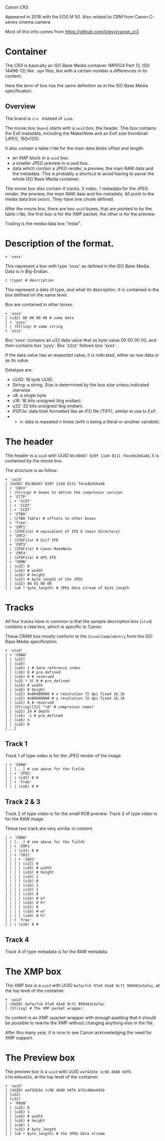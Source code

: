Canon CR3

Appeared in 2018 with the EOS M 50.
Also related to CRM from Canon C-series cinema camera.

Most of this info comes from <https://github.com/lclevy/canon_cr3>

Container
=========

The CR3 is basically an ISO Base Media container (MPEG4 Part 12, ISO
14496-12) like `.mp4` files, but with a certain number a differences in
its content.

Here the term of box has the same definition as in the ISO Base Media
specification.

Overview
--------

The brand is `crx ` instead of `isom`.

The movie box (`moov`) starts with a `uuid` box, the header. This box
contains the Exif matadata, including the MakerNote and an Exif size
thumbnail (JPEG, 160x120).

It also contain a table `CTBO` for the main data blobs offset and length:
- an XMP block in a `uuid` box.
- a smaller JPEG preview in a uuid box.
- data which contain a JPEG render, a preview, the main RAW data
  and the metadata.
This is probably a shortcut to avoid having to parse the whole ISO
Base Media container.

The movie box also contain 4 tracks: 3 video, 1 metadata for the JPEG
render, the preview, the main RAW data and the metadata. All point to
the media data box (`mdat`). They have one chunk defined.

After the movie box, there are two `uuid` boxes, that are pointed to
by the table `CTBO`, the first box is for the XMP packet, the other is
for the preview.

Trailing is the media data box "mdat".

# Description of the format.

```text
+ 'xxxx'
```

This represent a box with type 'xxxx' as defined in the ISO Base
Media. Data is in Big-Endian.

```text
| (type) # description
```

This represent a data of type, and what its description. It is
contained in the box defined on the same level.

Box are contained in other boxes.

```text
+ 'xxxx'
| (u32) 00 00 00 00 # some data
| + 'yyyy'
| | (String) # some string
+ 'zzzz'
```

Box 'xxxx' contains an u32 data value that as byte value 00 00 00 00,
and then contains box 'yyyy'. Box 'zzzz' follows box 'xxxx'.

If the data value has an expected value, it is indicated, either as
raw data or as its value.

Datatype are:

- UUID: 16 byte UUID.
- String: a string. Size is determined by the box size unless
  indicated oterwise.
- u8: a single byte.
- u16: 16 bits unsigned (big endian).
- u32: 32 bits unsigned (big endian).
- IFDFile: data blob formatted like an IFD file (TIFF), similar in use
  to Exif.
- * n: data is repeated n times (with n being a literal or another
  variable).

# The header

The header is a `uuid` with UUID `85c0b687 820f 11e0 8111 f4ce462b6a48`,
it is contained by the movie box.

The structure is as follow:

```text
+ 'uuid'
| (UUID) 85c0b687 820f 11e0 8111 f4ce462b6a48
| + 'CNCV'
| | (String) # Seems to define the compressor version
| + 'CCTP'
| | + 'CCDT'
| | + 'CCDT'
| | + 'CCDT'
| + 'CTBO'
| | (CTBO Table) # offsets to other boxes
| + 'free'
| + 'CMT1'
| | (IFDFile) # equivalent of IFD 0 (main directory)
| + 'CMT2'
| | (IFDFile) # Exif IFD
| + 'CMT3'
| | (IFDFile) # Canon MakeNote
| + 'CMT4'
| | (IFDFile) # GPS IFD
| + 'THMB'
| | (u32) 0
| | (u16) # width
| | (u16) # height
| | (u32) # byte_length of the JPEG
| | (u32) 00 01 00 00
| | (u8 * byte_length) # JPEG data stream of byte_length
```

# Tracks

All four tracks have in common is that the sampte description box
(`stsd`) contains a `CRAW` box, which is specific to Canon.

These CRAW box mostly conform to the `VisualSampleEntry` from the ISO
Base Media specification.

```text
+ 'stsd'
| + 'CRAW'
| | (u32)
| | (u16)
| | (u16) 1 # data reference index
| | (i16) 0 # pre_defined
| | (u16) 0 # reserved
| | (u32 * 3) 0 # pre_defined
| | (u16) # width
| | (u16) # height
| | (u32) 0x00480000 # x resolution 72 dpi fixed 16.16
| | (u32) 0x00480000 # y resolution 72 dpi fixed 16.16
| | (u32) 0 # reserved
| | (String)[32] "\0" # compressor name?
| | (u32) 24 # depth
| | (i16) -1 # pre_defined
| | (u16) 3
| | (u16) 0
[...]
```

## Track 1

Track 1 of type video is for the JPEG render of the image.

```text
| + 'CRAW'
| | [...] # see above for the fields
| | + 'JPEG'
| | | (u32) 0 #
| | + 'free'
| | | (u16) 0 #
```

## Track 2 & 3

Track 2 of type video is for the small RGB preview.
Track 3 of type video is for the RAW image.

These two track are very similar in content.

```text
| + 'CRAW'
| | [...] # see above for the fields
| | + 'CMP1'
| | | (u32) 0 #
| | + 'CDI1'
| | | + 'IAD1'
| | | | (u32) 0
| | | | (u16) # width
| | | | (u16) # height
| | | | (u16) 1
| | | | (u16) 0
| | | | (u16) 1
| | | | (u32) 1
| | | | (u16) 0
| | | | (u16) # w?
| | | | (u16) # h?
| | | | (u32) 0
| | | | (u16) # w?
| | | | (u16) # h?
| | + 'free'
| | | (u16) 0 #

```

## Track 4

Track 4 of type metadata is for the RAW metadata

# The XMP box

The XMP box is a `uuid` with UUID `be7acfcb 97a9 42e8 9c71
999491e3afac`, at the top level of the container.

```text
+ 'uuid'
| (UUID) be7acfcb 97a9 42e8 9c71 999491e3afac
| (String) # The XMP packet wrapper.
```

Its content is an XMP xpacket wrapper with enough padding that it
should be possible to rewrite the XMP without changing anything else
in the file.

After this many year, it is nice to see Canon acknowledging the need
for XMP support.

# The Preview box

The preview box is a `uuid` with UUID `eaf42b5e 1c98 4b88 b9fb
b7dc406e4d16`, at the top level of the container.

```text
+ 'uuid'
| (UUID) eaf42b5e 1c98 4b88 b9fb b7dc406e4d16
| (u32)
| (u32)
| + 'PRVW'
| | (u32) 0
| | (u16) 1
| | (u16) # width
| | (u16) # height
| | (u16) 1
| | (u32) # byte_length
| | (u8 * byte_length) # the JPEG data stream
```
